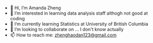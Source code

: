 - 👋 Hi, I’m Amanda Zheng
- 👀 I’m interested in learning data analysis staff althogh not good at coding
- 🌱 I’m currently learning Statistics at University of British Columbia
- 💞️ I’m looking to collaborate on ... I don't know actually
- 📫 How to reach me: zhenghaodan123@gmail.com

<!---
AMAAAAA/AMAAAAA is a ✨ special ✨ repository because its `README.md` (this file) appears on your GitHub profile.
You can click the Preview link to take a look at your changes.
--->
